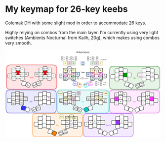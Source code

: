 # My keymap for 26-key keebs

Colemak DH with some slight mod in order to accommodate 26 keys.

Highly relying on combos from the main layer. I'm currently using very light switches (Ambients Nocturnal from Kailh, 20g), which makes using combos very smooth.

![keymap](./images/keymap.png)
